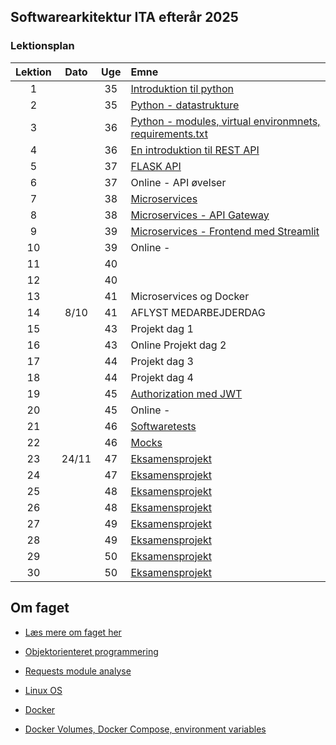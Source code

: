 ## Softwarearkitektur ITA efterår 2025

### Lektionsplan


| Lektion |    Dato    |   Uge   | Emne                                                                       |
|:-------:|:----------:|:-------:|:---------------------------------------------------------------------------|
|    1    |            |   35    | [Introduktion til python](materialer/intro1/py_intro_1.md)                |
|    2    |            |   35    | [Python - datastrukture](materialer/intro2/py_intro_2.md)                 |
|    3    |            |   36    | [Python - modules, virtual environmnets, requirements.txt](materialer/intro3/py_intro_3.md) |
|    4    |            |   36    | [En introduktion til REST API](materialer/restapi1/introduktion_til_rest_api.md) |
|    5    |            |   37    | [FLASK API](materialer/restapi2/flask.md)                                                                   |
|    6    |            |   37    | Online - API øvelser                              |
|    7    |            |   38    | [Microservices](materialer/microservices1/microservices_1.md)                               |
|    8    |            |   38    | [Microservices - API Gateway](materialer/microservice2/microservices_2.md)                                 |
|    9    |            |   39    | [Microservices - Frontend med Streamlit]()   |
|   10    |            |   39    | Online -                               |
|   11    |            |   40    |                               |
|   12    |            |   40    |            |
|   13    |            |   41    | Microservices og Docker  |
|   14    |    8/10    |   41    | AFLYST MEDARBEJDERDAG                     |
|   15    |            |   43    | Projekt dag 1                                                              |
|   16    |            |   43    | Online Projekt dag 2                                                              |
|   17    |            |   44    | Projekt dag 3                                                              |
|   18    |            |   44    | Projekt dag 4                                                            |
|   19    |            |   45    | [Authorization med JWT](lessons/ses10.md)                            |
|   20    |            |   45    | Online -                                  |
|   21    |            |   46    | [Softwaretests](materialer/tests1/testing_1.md)                           |
|   22    |            |   46    | [Mocks](materialer/tests2/testing_2.md)                                   |
|   23    |   24/11    |   47    | [Eksamensprojekt](lessons/ses10.md)                                       |
|   24    |            |   47    | [Eksamensprojekt](lessons/ses10.md)                                       |
|   25    |            |   48    | [Eksamensprojekt](lessons/ses10.md)                                       |
|   26    |            |   48    | [Eksamensprojekt](lessons/ses10.md)                                       |
|   27    |            |   49    | [Eksamensprojekt](lessons/ses10.md)                                       |
|   28    |            |   49    | [Eksamensprojekt](lessons/ses10.md)                                       |
|   29    |            |   50    | [Eksamensprojekt](lessons/ses10.md)                                       |
|   30    |            |   50    | [Eksamensprojekt](lessons/ses10.md)                                       |

## Om faget
* [Læs mere om faget her](formalia/about_this_elective.md)


* [Objektorienteret programmering](materialer/oop1/oop_1.md)
* [Requests module analyse](materialer/requests_module/requests.md)
* [Linux OS](materialer/docker1/docker_1.md) 
* [Docker](materialer/docker2/docker_2.md) 
* [Docker Volumes, Docker Compose, environment variables](materialer/docker3/docker_3.md)